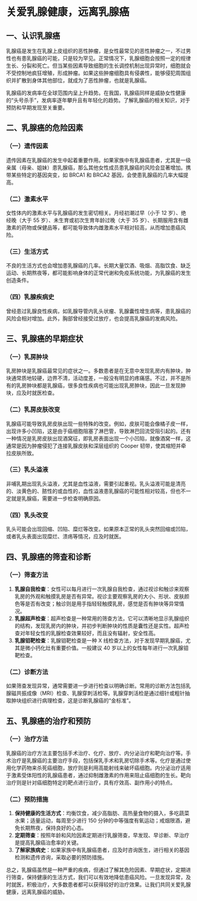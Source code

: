 # 关爱乳腺健康，远离乳腺癌

## 一、认识乳腺癌
乳腺癌是发生在乳腺上皮组织的恶性肿瘤，是女性最常见的恶性肿瘤之一，不过男性也有患乳腺癌的可能，只是较为罕见。正常情况下，乳腺细胞会按照一定的规律生长、分裂和死亡。但当某些因素导致细胞的生长调控机制出现异常时，细胞就会不受控制地疯狂增殖，形成肿瘤。如果这些肿瘤细胞具有侵袭性，能够侵犯周围组织并扩散到身体其他部位，就成为了恶性肿瘤，也就是乳腺癌。

乳腺癌的发病率在全球范围内呈上升趋势。在我国，乳腺癌同样是威胁女性健康的“头号杀手”，发病率逐年攀升且有年轻化的趋势。了解乳腺癌的相关知识，对于预防和早期发现至关重要。

## 二、乳腺癌的危险因素
### （一）遗传因素
遗传因素在乳腺癌的发生中起着重要作用。如果家族中有乳腺癌患者，尤其是一级亲属（母亲、姐妹）患乳腺癌，那么其他女性成员患乳腺癌的风险会显著增加。携带某些特定的基因突变，如 BRCA1 和 BRCA2 基因，会使患乳腺癌的几率大幅提高。

### （二）激素水平
女性体内的激素水平与乳腺癌的发生密切相关。月经初潮过早（小于 12 岁）、绝经晚（大于 55 岁）、未生育或初次生育年龄过晚（大于 35 岁）、长期服用含有雌激素的药物或保健品等，都可能导致体内雌激素水平相对较高，从而增加患癌风险。

### （三）生活方式
不良的生活方式也会增加患乳腺癌的几率。长期大量饮酒、吸烟、高脂饮食、缺乏运动、长期熬夜等，都可能影响身体的正常代谢和免疫系统功能，为乳腺癌的发生创造条件。

### （四）乳腺疾病史
曾经患过乳腺良性疾病，如乳腺导管内乳头状瘤、乳腺囊性增生病等，患乳腺癌的风险会相对增加。此外，胸部曾经接受过放疗，也会提高乳腺癌的发病风险。

## 三、乳腺癌的早期症状
### （一）乳房肿块
乳房肿块是乳腺癌最常见的症状之一。多数患者是在无意中发现乳房内有肿块，肿块通常质地较硬，边界不清，活动度差，一般没有明显的疼痛感。不过，并不是所有的乳房肿块都是乳腺癌，很多良性疾病也可能出现乳房肿块，因此一旦发现肿块，应及时就医检查。

### （二）乳房皮肤改变
乳腺癌可能导致乳房皮肤出现一些特殊的改变。例如，皮肤可能会像橘子皮一样，出现许多小凹陷，这是由于癌细胞阻塞了淋巴管，导致淋巴回流受阻引起的。还有一种情况是乳房皮肤出现酒窝征，即乳房表面出现一个小凹陷，就像酒窝一样，这通常是因为肿瘤侵犯了连接乳腺皮肤和深层组织的 Cooper 韧带，使其缩短并牵拉皮肤所致。

### （三）乳头溢液
非哺乳期出现乳头溢液，尤其是血性溢液，需要引起重视。乳头溢液可能是清亮的、淡黄色的、脓性的或血性的，血性溢液患乳腺癌的可能性相对较高，但也不一定就是乳腺癌，需要进一步检查明确原因。

### （四）乳头改变
乳头可能会出现回缩、凹陷、糜烂等改变。如果原本正常的乳头突然回缩或凹陷，或者乳头表面出现糜烂、溃疡等情况，应及时就医。

## 四、乳腺癌的筛查和诊断
### （一）筛查方法
1. **乳腺自我检查**：女性可以每月进行一次乳腺自我检查，通过视诊和触诊来观察乳房的外观和触摸乳房是否有异常。视诊主要观察乳房的大小、形状、皮肤颜色等是否有改变；触诊则是用手指轻轻触摸乳房，感觉是否有肿块等异常情况。
2. **乳腺超声检查**：超声检查是一种常用的筛查方法，它可以清晰地显示乳腺组织的结构，发现乳房内的肿块，并初步判断肿块的性质是囊性还是实性。超声检查对年轻女性的乳腺检查效果较好，而且没有辐射，安全性高。
3. **乳腺钼靶检查**：乳腺钼靶检查是一种 X 线检查方法，对于发现早期乳腺癌，尤其是微小钙化灶有重要价值。一般建议 40 岁以上的女性每年进行一次乳腺钼靶检查。

### （二）诊断方法
如果筛查发现异常，通常需要进一步进行检查以明确诊断。常用的诊断方法包括乳腺磁共振成像（MRI）检查、乳腺穿刺活检等。乳腺穿刺活检是通过细针或粗针抽取肿块组织进行病理检查，这是诊断乳腺癌的“金标准”。

## 五、乳腺癌的治疗和预防
### （一）治疗方法
乳腺癌的治疗方法主要包括手术治疗、化疗、放疗、内分泌治疗和靶向治疗等。手术治疗是乳腺癌的主要治疗手段，包括保乳手术和乳房切除手术等。化疗是通过使用化学药物来杀死癌细胞，放疗则是利用高能射线来破坏癌细胞。内分泌治疗适用于激素受体阳性的乳腺癌患者，通过抑制雌激素的作用来阻止癌细胞的生长。靶向治疗则是针对癌细胞特定的靶点进行治疗，具有疗效高、副作用小的特点。

### （二）预防措施
1. **保持健康的生活方式**：均衡饮食，减少高脂肪、高热量食物的摄入，多吃蔬菜水果；适量运动，每周至少进行 150 分钟的中等强度有氧运动；戒烟限酒，避免长期熬夜，保持良好的心态。
2. **定期筛查**：按照年龄和风险因素定期进行乳腺筛查，早发现、早诊断、早治疗是提高乳腺癌治愈率的关键。
3. **了解家族病史**：如果家族中有乳腺癌患者，应及时咨询医生，进行相关的基因检测和遗传咨询，采取必要的预防措施。

总之，乳腺癌虽然是一种严重的疾病，但通过了解其危险因素、早期症状，定期进行筛查，保持健康的生活方式，我们可以有效地降低患癌风险。一旦发现异常，及时就医，积极治疗，大多数患者都可以获得较好的治疗效果。让我们共同关爱乳腺健康，远离乳腺癌的威胁。 